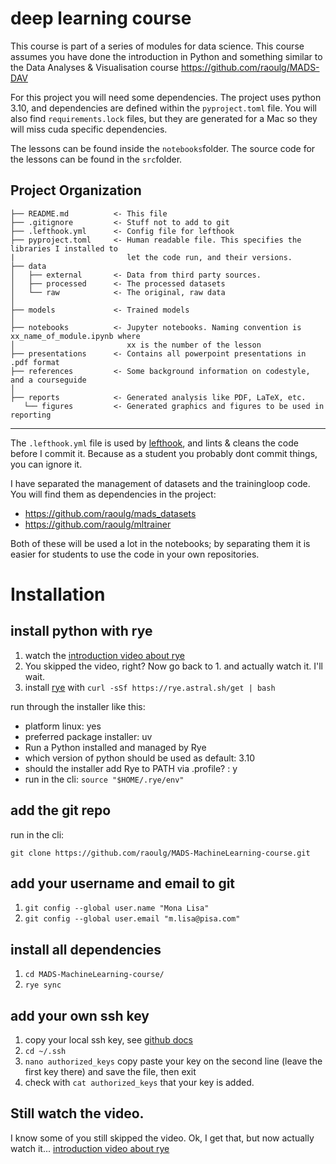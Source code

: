 deep learning course
==============================

This course is part of a series of modules for data science.
This course assumes you have done the introduction in Python and something similar to the Data Analyses & Visualisation course https://github.com/raoulg/MADS-DAV

For this project you will need some dependencies.
The project uses python 3.10, and dependencies are defined within the `pyproject.toml` file. You will also find `requirements.lock` files, but they are generated for a Mac so they will miss cuda specific dependencies.

The lessons can be found inside the `notebooks`folder.
The source code for the lessons can be found in the `src`folder.


Project Organization
------------

    ├── README.md          <- This file
    ├── .gitignore         <- Stuff not to add to git
    ├── .lefthook.yml      <- Config file for lefthook
    ├── pyproject.toml     <- Human readable file. This specifies the libraries I installed to
    |                         let the code run, and their versions.
    ├── data
    │   ├── external       <- Data from third party sources.
    │   ├── processed      <- The processed datasets
    │   └── raw            <- The original, raw data
    │
    ├── models             <- Trained models
    │
    ├── notebooks          <- Jupyter notebooks. Naming convention is xx_name_of_module.ipynb where
    │                         xx is the number of the lesson
    ├── presentations      <- Contains all powerpoint presentations in .pdf format
    ├── references         <- Some background information on codestyle, and a courseguide
    │
    ├── reports            <- Generated analysis like PDF, LaTeX, etc.
       └── figures         <- Generated graphics and figures to be used in reporting

--------

The `.lefthook.yml` file is used by [lefthook](https://github.com/evilmartians/lefthook), and lints & cleans the code before I commit it. Because as a student you probably dont commit things, you can ignore it.

I have separated the management of datasets and the trainingloop code. You will find them as dependencies in the project:
- https://github.com/raoulg/mads_datasets
- https://github.com/raoulg/mltrainer

Both of these will be used a lot in the notebooks; by separating them it is easier for students to use the code in your own repositories.

# Installation

## install python with rye
1. watch the [introduction video about rye](https://rye.astral.sh/guide/)
2. You skipped the video, right? Now go back to 1. and actually watch it. I'll wait.
3. install [rye](https://rye.astral.sh/) with `curl -sSf https://rye.astral.sh/get | bash`

run through the installer like this:
- platform linux: yes
- preferred package installer: uv
- Run a Python installed and managed by Rye
- which version of python should be used as default: 3.10
- should the installer add Rye to PATH via .profile? : y
- run in the cli: `source "$HOME/.rye/env"`

## add the git repo
run in the cli:

`git clone https://github.com/raoulg/MADS-MachineLearning-course.git`

## add your username and email to git
1. `git config --global user.name "Mona Lisa"`
2. `git config --global user.email "m.lisa@pisa.com"`

## install all dependencies
1. `cd MADS-MachineLearning-course/`
2. `rye sync`

## add your own ssh key
1. copy your local ssh key, see [github docs](https://docs.github.com/en/authentication/connecting-to-github-with-ssh/generating-a-new-ssh-key-and-adding-it-to-the-ssh-agent)
2. `cd ~/.ssh`
3. `nano authorized_keys`
copy paste your key on the second line (leave the first key there) and save the file, then exit
4. check with `cat authorized_keys` that your key is added.

## Still watch the video.

I know some of you still skipped the video. Ok, I get that, but now actually watch it... [introduction video about rye](https://rye.astral.sh/guide/)
